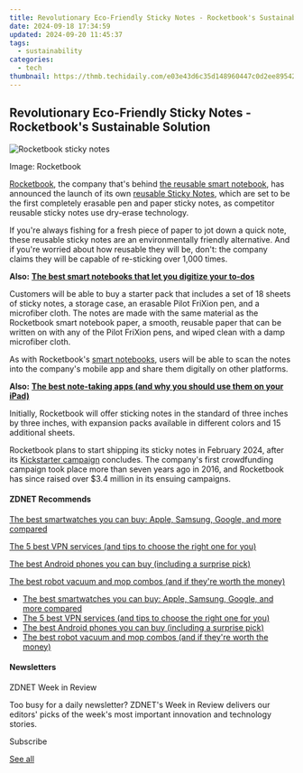 ```yaml
---
title: Revolutionary Eco-Friendly Sticky Notes - Rocketbook's Sustainable Solution
date: 2024-09-18 17:34:59
updated: 2024-09-20 11:45:37
tags:
  - sustainability
categories:
  - tech
thumbnail: https://thmb.techidaily.com/e03e43d6c35d148960447c0d2ee89542320d7730a8e124f95538e772fc1bdf8a.jpg
---
```


## Revolutionary Eco-Friendly Sticky Notes - Rocketbook's Sustainable Solution

![Rocketbook sticky notes](https://www.zdnet.com/a/img/resize/826e11c4cc383a680e15ff8110e8ad8f871c989f/2023/04/28/0afaef52-66e0-4648-a7c0-f06d5c863204/rocketbook-sticky.jpg?auto=webp&width=1280)

Image: Rocketbook

[Rocketbook](https://getrocketbook.com/), the company that's behind [the reusable smart notebook](https://www.zdnet.com/home-and-office/work-life/the-rocketbook-pro-makes-a-strong-case-for-the-smart-notebook/), has announced the launch of its own [reusable Sticky Notes](https://www.kickstarter.com/projects/rocketbook/rocketbook-reusable-sticky-notes?ref=bg8i3g), which are set to be the first completely erasable pen and paper sticky notes, as competitor reusable sticky notes use dry-erase technology.

If you're always fishing for a fresh piece of paper to jot down a quick note, these reusable sticky notes are an environmentally friendly alternative. And if you're worried about how reusable they will be, don't: the company claims they will be capable of re-sticking over 1,000 times.

**Also:** [**The best smart notebooks that let you digitize your to-dos**](https://www.zdnet.com/article/best-smart-notebook/)

Customers will be able to buy a starter pack that includes a set of 18 sheets of sticky notes, a storage case, an erasable Pilot FriXion pen, and a microfiber cloth. The notes are made with the same material as the Rocketbook smart notebook paper, a smooth, reusable paper that can be written on with any of the Pilot FriXion pens, and wiped clean with a damp microfiber cloth. 

As with Rocketbook's [smart notebooks](https://www.zdnet.com/article/best-smart-notebook/), users will be able to scan the notes into the company's mobile app and share them digitally on other platforms.

**Also:** [**The best note-taking apps (and why you should use them on your iPad)**](https://www.zdnet.com/article/best-note-taking-app-for-ipad/)

Initially, Rocketbook will offer sticking notes in the standard of three inches by three inches, with expansion packs available in different colors and 15 additional sheets.

Rocketbook plans to start shipping its sticky notes in February 2024, after its [Kickstarter campaign](https://www.kickstarter.com/projects/rocketbook/rocketbook-reusable-sticky-notes?ref=bg8i3g) concludes. The company's first crowdfunding campaign took place more than seven years ago in 2016, and Rocketbook has since raised over $3.4 million in its ensuing campaigns. 

#### **ZDNET** Recommends

[The best smartwatches you can buy: Apple, Samsung, Google, and more compared](https://www.zdnet.com/article/best-smartwatch/ "The best smartwatches you can buy: Apple, Samsung, Google, and more compared")

[The 5 best VPN services (and tips to choose the right one for you)](https://www.zdnet.com/article/best-vpn/ "The 5 best VPN services (and tips to choose the right one for you)")

[The best Android phones you can buy (including a surprise pick)](https://www.zdnet.com/article/best-android-phone/ "The best Android phones you can buy (including a surprise pick)")

[The best robot vacuum and mop combos (and if they're worth the money)](https://www.zdnet.com/article/best-robot-vacuum-mop/ "The best robot vacuum and mop combos (and if they're worth the money)")

* [The best smartwatches you can buy: Apple, Samsung, Google, and more compared](https://www.zdnet.com/article/best-smartwatch/ "The best smartwatches you can buy: Apple, Samsung, Google, and more compared")
* [The 5 best VPN services (and tips to choose the right one for you)](https://www.zdnet.com/article/best-vpn/ "The 5 best VPN services (and tips to choose the right one for you)")
* [The best Android phones you can buy (including a surprise pick)](https://www.zdnet.com/article/best-android-phone/ "The best Android phones you can buy (including a surprise pick)")
* [The best robot vacuum and mop combos (and if they're worth the money)](https://www.zdnet.com/article/best-robot-vacuum-mop/ "The best robot vacuum and mop combos (and if they're worth the money)")

#### Newsletters

ZDNET Week in Review

Too busy for a daily newsletter? ZDNET's Week in Review delivers our editors' picks of the week's most important innovation and technology stories.

 Subscribe

[See all](https://www.zdnet.com/newsletters/)

<ins class="adsbygoogle"
     style="display:block"
     data-ad-format="autorelaxed"
     data-ad-client="ca-pub-7571918770474297"
     data-ad-slot="1223367746"></ins>



<ins class="adsbygoogle"
     style="display:block"
     data-ad-client="ca-pub-7571918770474297"
     data-ad-slot="8358498916"
     data-ad-format="auto"
     data-full-width-responsive="true"></ins>
